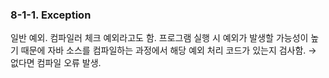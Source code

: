### 8-1-1. Exception

일반 예외. 컴파일러 체크 예외라고도 함. 프로그램 실행 시 예외가 발생할 가능성이 높기 때문에 자바 소스를 컴파일하는 과정에서 해당 예외 처리 코드가 있는지 검사함. → 없다면 컴파일 오류 발생.